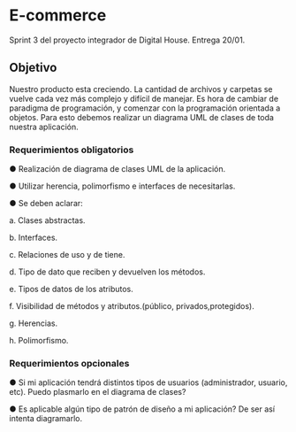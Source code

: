 # E-commerce
Sprint 3 del proyecto integrador de Digital House. Entrega 20/01.

<h2>Objetivo</h2>

Nuestro producto esta creciendo. La cantidad de archivos y carpetas se vuelve cada vez más complejo y difícil de manejar. 
Es hora de cambiar de paradigma de programación, y comenzar con la programación orientada a objetos. 
Para esto debemos realizar un diagrama UML de clases de toda nuestra aplicación.

<h3>Requerimientos obligatorios</h3>

● Realización de diagrama de clases UML de la aplicación.

● Utilizar herencia, polimorfismo e interfaces de necesitarlas.

● Se deben aclarar:

  a. Clases abstractas.
  
  b. Interfaces.
  
  c. Relaciones de uso y de tiene.
  
  d. Tipo de dato que reciben y devuelven los métodos.
  
  e. Tipos de datos de los atributos.
  
  f. Visibilidad de métodos y atributos.(público, privados,protegidos).
  
  g. Herencias.
  
  h. Polimorfismo.

<h3>Requerimientos opcionales</h3>

● Si mi aplicación tendrá distintos tipos de usuarios (administrador, usuario, etc). Puedo
plasmarlo en el diagrama de clases?

● Es aplicable algún tipo de patrón de diseño a mi aplicación? De ser así intenta
diagramarlo.
